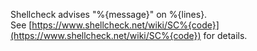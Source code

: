 Shellcheck advises "%{message}" on %{lines}.  
See [https://www.shellcheck.net/wiki/SC%{code}](https://www.shellcheck.net/wiki/SC%{code}) for details.

